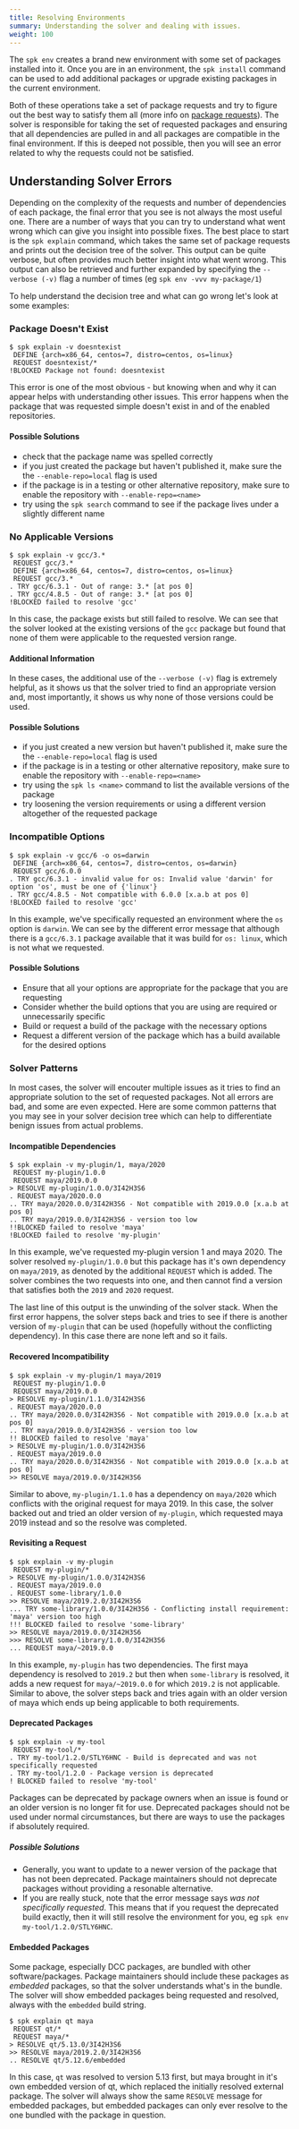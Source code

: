 ```yaml
---
title: Resolving Environments
summary: Understanding the solver and dealing with issues.
weight: 100
---
```


The `spk env` creates a brand new environment with some set of packages installed into it. Once you are in an environment, the `spk install` command can be used to add additional packages or upgrade existing packages in the current environment.

Both of these operations take a set of package requests and try to figure out the best way to satisfy them all (more info on [package requests](../versioning)). The solver is responsible for taking the set of requested packages and ensuring that all dependencies are pulled in and all packages are compatible in the final environment. If this is deeped not possible, then you will see an error related to why the requests could not be satisfied.

## Understanding Solver Errors

Depending on the complexity of the requests and number of dependencies of each package, the final error that you see is not always the most useful one. There are a number of ways that you can try to understand what went wrong which can give you insight into possible fixes. The best place to start is the `spk explain` command, which takes the same set of package requests and prints out the decision tree of the solver. This output can be quite verbose, but often provides much better insight into what went wrong. This output can also be retrieved and further expanded by specifying the `--verbose (-v)` flag a number of times (eg `spk env -vvv my-package/1`)

To help understand the decision tree and what can go wrong let's look at some examples:

### Package Doesn't Exist

```console
$ spk explain -v doesntexist
 DEFINE {arch=x86_64, centos=7, distro=centos, os=linux}
 REQUEST doesntexist/*
!BLOCKED Package not found: doesntexist
```

This error is one of the most obvious - but knowing when and why it can appear helps with understanding other issues. This error happens when the package that was requested simple doesn't exist in and of the enabled repositories.

#### Possible Solutions

- check that the package name was spelled correctly
- if you just created the package but haven't published it, make sure the the `--enable-repo=local` flag is used
- if the package is in a testing or other alternative repository, make sure to enable the repository with `--enable-repo=<name>`
- try using the `spk search` command to see if the package lives under a slightly different name

### No Applicable Versions

```console
$ spk explain -v gcc/3.*
 REQUEST gcc/3.*
 DEFINE {arch=x86_64, centos=7, distro=centos, os=linux}
 REQUEST gcc/3.*
. TRY gcc/6.3.1 - Out of range: 3.* [at pos 0]
. TRY gcc/4.8.5 - Out of range: 3.* [at pos 0]
!BLOCKED failed to resolve 'gcc'
```

In this case, the package exists but still failed to resolve. We can see that the solver looked at the existing versions of the `gcc` package but found that none of them were applicable to the requested version range.

#### Additional Information

In these cases, the additional use of the `--verbose (-v)` flag is extremely helpful, as it shows us that the solver tried to find an appropriate version and, most importantly, it shows us why none of those versions could be used.

#### Possible Solutions

- if you just created a new version but haven't published it, make sure the the `--enable-repo=local` flag is used
- if the package is in a testing or other alternative repository, make sure to enable the repository with `--enable-repo=<name>`
- try using the `spk ls <name>` command to list the available versions of the package
- try loosening the version requirements or using a different version altogether of the requested package

### Incompatible Options

```console
$ spk explain -v gcc/6 -o os=darwin
 DEFINE {arch=x86_64, centos=7, distro=centos, os=darwin}
 REQUEST gcc/6.0.0
. TRY gcc/6.3.1 - invalid value for os: Invalid value 'darwin' for option 'os', must be one of {'linux'}
. TRY gcc/4.8.5 - Not compatible with 6.0.0 [x.a.b at pos 0]
!BLOCKED failed to resolve 'gcc'
```

In this example, we've specifically requested an environment where the `os` option is `darwin`. We can see by the different error message that although there is a `gcc/6.3.1` package available that it was build for `os: linux`, which is not what we requested.

#### Possible Solutions

- Ensure that all your options are appropriate for the package that you are requesting
- Consider whether the build options that you are using are required or unnecessarily specific
- Build or request a build of the package with the necessary options
- Request a different version of the package which has a build available for the desired options

### Solver Patterns

In most cases, the solver will encouter multiple issues as it tries to find an appropriate solution to the set of requested packages. Not all errors are bad, and some are even expected. Here are some common patterns that you may see in your solver decision tree which can help to differentiate benign issues from actual problems.

#### Incompatible Dependencies

```console
$ spk explain -v my-plugin/1, maya/2020
 REQUEST my-plugin/1.0.0
 REQUEST maya/2019.0.0
> RESOLVE my-plugin/1.0.0/3I42H3S6
. REQUEST maya/2020.0.0
.. TRY maya/2020.0.0/3I42H3S6 - Not compatible with 2019.0.0 [x.a.b at pos 0]
.. TRY maya/2019.0.0/3I42H3S6 - version too low
!!BLOCKED failed to resolve 'maya'
!BLOCKED failed to resolve 'my-plugin'
```

In this example, we've requested my-plugin version 1 and maya 2020. The solver resolved `my-plugin/1.0.0` but this package has it's own dependency on `maya/2019`, as denoted by the additional `REQUEST` which is added. The solver combines the two requests into one, and then cannot find a version that satisfies both the `2019` and `2020` request.

The last line of this output is the unwinding of the solver stack. When the first error happens, the solver steps back and tries to see if there is another version of `my-plugin` that can be used (hopefully without the conflicting dependency). In this case there are none left and so it fails.

#### Recovered Incompatibility

```console
$ spk explain -v my-plugin/1 maya/2019
 REQUEST my-plugin/1.0.0
 REQUEST maya/2019.0.0
> RESOLVE my-plugin/1.1.0/3I42H3S6
. REQUEST maya/2020.0.0
.. TRY maya/2020.0.0/3I42H3S6 - Not compatible with 2019.0.0 [x.a.b at pos 0]
.. TRY maya/2019.0.0/3I42H3S6 - version too low
!! BLOCKED failed to resolve 'maya'
> RESOLVE my-plugin/1.0.0/3I42H3S6
. REQUEST maya/2019.0.0
.. TRY maya/2020.0.0/3I42H3S6 - Not compatible with 2019.0.0 [x.a.b at pos 0]
>> RESOLVE maya/2019.0.0/3I42H3S6
```

Similar to above, `my-plugin/1.1.0` has a dependency on `maya/2020` which conflicts with the original request for maya 2019. In this case, the solver backed out and tried an older version of `my-plugin`, which requested maya 2019 instead and so the resolve was completed.

#### Revisiting a Request

```console
$ spk explain -v my-plugin
 REQUEST my-plugin/*
> RESOLVE my-plugin/1.0.0/3I42H3S6
. REQUEST maya/2019.0.0
. REQUEST some-library/1.0.0
>> RESOLVE maya/2019.2.0/3I42H3S6
... TRY some-library/1.0.0/3I42H3S6 - Conflicting install requirement: 'maya' version too high
!!! BLOCKED failed to resolve 'some-library'
>> RESOLVE maya/2019.0.0/3I42H3S6
>>> RESOLVE some-library/1.0.0/3I42H3S6
... REQUEST maya/~2019.0.0
```

In this example, `my-plugin` has two dependencies. The first maya dependency is resolved to `2019.2` but then when `some-library` is resolved, it adds a new request for `maya/~2019.0.0` for which `2019.2` is not applicable. Similar to above, the solver steps back and tries again with an older version of maya which ends up being applicable to both requirements.

#### Deprecated Packages

```console
$ spk explain -v my-tool
 REQUEST my-tool/*
. TRY my-tool/1.2.0/STLY6HNC - Build is deprecated and was not specifically requested
. TRY my-tool/1.2.0 - Package version is deprecated
! BLOCKED failed to resolve 'my-tool'
```

Packages can be deprecated by package owners when an issue is found or an older version is no longer fit for use. Deprecated packages should not be used under normal circumstances, but there are ways to use the packages if absolutely required.

##### Possible Solutions

- Generally, you want to update to a newer version of the package that has not been deprecated. Package maintainers should not deprecate packages without providing a resonable alternative.
- If you are really stuck, note that the error message says _was not specifically requested_. This means that if you request the deprecated build exactly, then it will still resolve the environment for you, eg `spk env my-tool/1.2.0/STLY6HNC`.

#### Embedded Packages

Some package, especially DCC packages, are bundled with other software/packages. Package maintainers should include these packages as _embedded_ packages, so that the solver understands what's in the bundle. The solver will show embedded packages being requested and resolved, always with the `embedded` build string.

```console
$ spk explain qt maya
 REQUEST qt/*
 REQUEST maya/*
> RESOLVE qt/5.13.0/3I42H3S6
>> RESOLVE maya/2019.2.0/3I42H3S6
.. RESOLVE qt/5.12.6/embedded
```

In this case, `qt` was resolved to version 5.13 first, but maya brought in it's own embedded version of qt, which replaced the initially resolved external package. The solver will always show the same `RESOLVE` message for embedded packages, but embedded packages can only ever resolve to the one bundled with the package in question.
